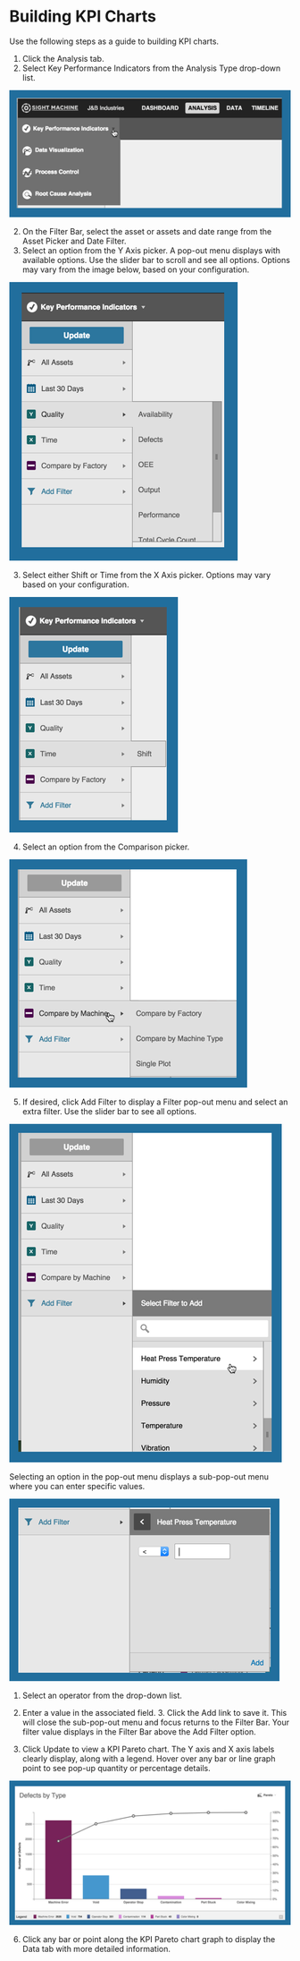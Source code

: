 # Building KPI Charts

 Use the following steps as a guide to building KPI charts.
 
 1. Click the Analysis tab.
 2. Select Key Performance Indicators from the Analysis Type drop-down list.

![](analysisTabChartOptions.png)

 2. On the Filter Bar, select the asset or assets and date range from the Asset Picker and Date Filter.
 3. Select an option from the Y Axis picker. A pop-out menu displays with available options. Use the slider bar to scroll and see all options. Options may vary from the image below, based on your configuration.
 
 ![](analysisTabYAxis.png)
 
 3. Select either Shift or Time from the X Axis picker. Options may vary based on your configuration.
 
 ![](analysisTabXAxis.png)
 
 4. Select an option from the Comparison picker.
  
![](analysisTabComparisonPicker.png) 
 
 5. If desired, click Add Filter to display a Filter pop-out menu and select an extra filter. Use the slider bar to see all options.

![](analysisTabFiltera.png)

Selecting an option in the pop-out menu displays a sub-pop-out menu where you can enter specific values.

![](analysisTabFilterb.png)
   1. Select an operator from the drop-down list.
   2. Enter a value in the associated field.
     3. Click the Add link to save it. This will close the sub-pop-out menu and focus returns to the Filter Bar. Your filter value displays in the Filter Bar above the Add Filter option.

 5. Click Update to view a KPI Pareto chart. The Y axis and X axis labels clearly display, along with a legend. Hover over any bar or line graph point to see pop-up quantity or percentage details.

![](analysisTabResults.png)

 6. Click any bar or point along the KPI Pareto chart graph to display the Data tab with more detailed information.